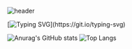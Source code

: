 ![header](https://capsule-render.vercel.app/api?type=transparent&color=auto&height=250&section=header&text=Jae%20Seong's%20GitHub&fontSize=90)

[![Typing SVG](https://readme-typing-svg.demolab.com/?lines=BackEnd+Web+Developer;)](https://git.io/typing-svg)

![Anurag's GitHub stats](https://github-readme-stats.vercel.app/api?username=pjs1710&show_icons=true&theme=graywhite)
![Top Langs](https://github-readme-stats.vercel.app/api/top-langs/?username=pjs1710&layout=compact)
